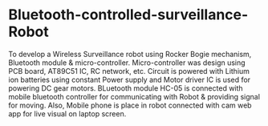 # Bluetooth-controlled-surveillance-Robot
To develop a Wireless Surveillance robot using Rocker Bogie mechanism, Bluetooth module & micro-controller.
Micro-controller was design using PCB board, AT89C51 IC, RC network, etc.
Circuit is powered with Lithium ion batteries using constant Power supply and Motor driver IC is used for powering DC gear motors.
BLuetooth module HC-05 is connected with mobile bluetooth controller for communicating with Robot & providing signal for moving.
Also, Mobile phone is place in robot connected with cam web app for live visual on laptop screen.
